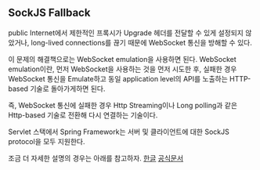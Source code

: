 ## SockJS Fallback

public Internet에서 제한적인 프록시가 Upgrade 헤더를 전달할 수 있게 설정되지 않았거나, long-lived connections를 끊기 때문에 WebSocket 통신을 방해할 수 있다.

이 문제의 해결책으로는 WebSocket emulation을 사용하면 된다.
WebSocket emulation이란, 먼저 WebSocket을 사용하는 것을 먼저 시도한 후, 
실패한 경우 WebSocket 통신을 Emulate하고 동일 application level의 API를 노출하는 HTTP-based 기술로 돌아가게하면 된다.

즉, WebSocket 통신에 실패한 경우 Http Streaming이나 Long polling과 같은 Http-based 기술로 전환해 다시 연결하는 기술이다.


Servlet 스택에서 Spring Framework는 서버 및 클라이언트에 대한 SockJS protocol을 모두 지원한다.

조금 더 자세한 설명의 경우는 아래를 참고하자.
[한글](https://velog.io/@yyong3519/%EC%8A%A4%ED%94%84%EB%A7%81%EB%B6%80%ED%8A%B8-%EC%9B%B9%EC%86%8C%EC%BC%932)
[공식문서](https://docs.spring.io/spring-framework/reference/web/websocket/fallback.html)
